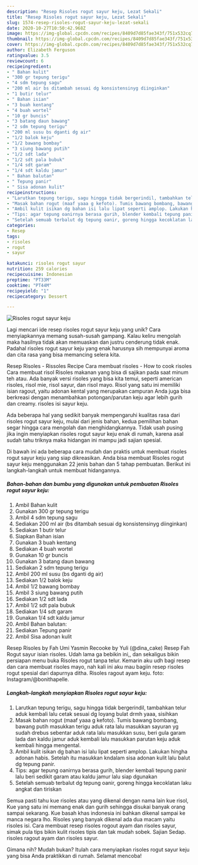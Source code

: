 ```yaml
---
description: "Resep Risoles rogut sayur keju, Lezat Sekali"
title: "Resep Risoles rogut sayur keju, Lezat Sekali"
slug: 1574-resep-risoles-rogut-sayur-keju-lezat-sekali
date: 2020-10-27T10:50:42.968Z
image: https://img-global.cpcdn.com/recipes/8409d7d85fae343f/751x532cq70/risoles-rogut-sayur-keju-foto-resep-utama.jpg
thumbnail: https://img-global.cpcdn.com/recipes/8409d7d85fae343f/751x532cq70/risoles-rogut-sayur-keju-foto-resep-utama.jpg
cover: https://img-global.cpcdn.com/recipes/8409d7d85fae343f/751x532cq70/risoles-rogut-sayur-keju-foto-resep-utama.jpg
author: Elizabeth Ferguson
ratingvalue: 3.5
reviewcount: 6
recipeingredient:
- " Bahan kulit"
- "300 gr tepung terigu"
- "4 sdm tepung sagu"
- "200 ml air bs ditambah sesuai dg konsistensinyg diinginkan"
- "1 butir telur"
- " Bahan isian"
- "3 buah kentang"
- "4 buah wortel"
- "10 gr buncis"
- "3 batang daun bawang"
- "2 sdm tepung terigu"
- "200 ml susu bs dganti dg air"
- "1/2 balok keju"
- "1/2 bawang bombay"
- "3 siung bawang putih"
- "1/2 sdt lada"
- "1/2 sdt pala bubuk"
- "1/4 sdt garam"
- "1/4 sdt kaldu jamur"
- " Bahan balutan"
- " Tepung panir"
- " Sisa adonan kulit"
recipeinstructions:
- "Larutkan tepung terigu, sagu hingga tidak bergerindil, tambahkan telur aduk kembali lalu cetak sesuai dg loyang bulat drmh yaaa, sisihkan"
- "Masak bahan rogut (maaf yaaa g kefoto). Tumis bawang bombang, bawang putih masukkan terigu aduk rata lalu masukkan sayuran yg sudah drebus sebentar aduk rata lalu masukkan susu, beri gula garam lada dan kaldu jamur aduk kembali lalu masukkan parutan keju aduk kembali hingga mengental."
- "Ambil kulit isikan dg bahan isi lalu lipat seperti amplop. Lakukan hingha adonan habis. Setelah itu masukkan kndalam sisa adonan kulit lalu balut dg tepung panir."
- "Tips: agar tepung oanirnya berasa gurih, blender kembali tepung panir lalu beri sedikit garam atau kaldu jamur lalu siap dgunakan"
- "Setelah semuab terbalut dg tepung oanir, goreng hingga kecoklatan laku angkat dan tiriskan"
categories:
- Resep
tags:
- risoles
- rogut
- sayur

katakunci: risoles rogut sayur 
nutrition: 259 calories
recipecuisine: Indonesian
preptime: "PT33M"
cooktime: "PT44M"
recipeyield: "1"
recipecategory: Dessert

---
```



![Risoles rogut sayur keju](https://img-global.cpcdn.com/recipes/8409d7d85fae343f/751x532cq70/risoles-rogut-sayur-keju-foto-resep-utama.jpg)

Lagi mencari ide resep risoles rogut sayur keju yang unik? Cara menyiapkannya memang susah-susah gampang. Kalau keliru mengolah maka hasilnya tidak akan memuaskan dan justru cenderung tidak enak. Padahal risoles rogut sayur keju yang enak harusnya sih mempunyai aroma dan cita rasa yang bisa memancing selera kita.

Resep Risoles - Rissoles Recipe Cara membuat risoles - How to cook risoles Cara membuat risol Risoles makanan yang bisa di sajikan pada saat minum teh atau. Ada banyak versi risoles yang bisa kita temui, seperti american risoles, risol mie, risol sayur, dan risol mayo. Risol yang satu ini memiliki isian ragout, yaitu adonan kental yang merupakan campuran Anda juga bisa berkreasi dengan menambahkan potongan/parutan keju agar lebih gurih dan creamy. risoles isi sayur keju.

Ada beberapa hal yang sedikit banyak mempengaruhi kualitas rasa dari risoles rogut sayur keju, mulai dari jenis bahan, kedua pemilihan bahan segar hingga cara mengolah dan menghidangkannya. Tidak usah pusing jika ingin menyiapkan risoles rogut sayur keju enak di rumah, karena asal sudah tahu triknya maka hidangan ini mampu jadi sajian spesial.


Di bawah ini ada beberapa cara mudah dan praktis untuk membuat risoles rogut sayur keju yang siap dikreasikan. Anda bisa membuat Risoles rogut sayur keju menggunakan 22 jenis bahan dan 5 tahap pembuatan. Berikut ini langkah-langkah untuk membuat hidangannya.

<!--inarticleads1-->

##### Bahan-bahan dan bumbu yang digunakan untuk pembuatan Risoles rogut sayur keju:

1. Ambil  Bahan kulit
1. Gunakan 300 gr tepung terigu
1. Ambil 4 sdm tepung sagu
1. Sediakan 200 ml air (bs ditambah sesuai dg konsistensinyg diinginkan)
1. Sediakan 1 butir telur
1. Siapkan  Bahan isian
1. Gunakan 3 buah kentang
1. Sediakan 4 buah wortel
1. Gunakan 10 gr buncis
1. Gunakan 3 batang daun bawang
1. Sediakan 2 sdm tepung terigu
1. Ambil 200 ml susu (bs dganti dg air)
1. Sediakan 1/2 balok keju
1. Ambil 1/2 bawang bombay
1. Ambil 3 siung bawang putih
1. Sediakan 1/2 sdt lada
1. Ambil 1/2 sdt pala bubuk
1. Sediakan 1/4 sdt garam
1. Gunakan 1/4 sdt kaldu jamur
1. Ambil  Bahan balutan:
1. Sediakan  Tepung panir
1. Ambil  Sisa adonan kulit


Resep Risoles by Fah Umi Yasmin Recooke by Yuli (@dina_cake) Resep Fah Rogut sayur isian risoles. Udah lama ga bebikin ini,, dan sekaligus bikin persiapan menu buka Risoles rogut tanpa telur. Kemarin aku udh bagi resep dan cara membuat risoles mayo, nah kali ini aku mau bagiin resep risoles rogut spesial dari dapurnya ditha. Risoles ragout ayam keju. foto: Instagram/@bonithapelle. 

<!--inarticleads2-->

##### Langkah-langkah menyiapkan Risoles rogut sayur keju:

1. Larutkan tepung terigu, sagu hingga tidak bergerindil, tambahkan telur aduk kembali lalu cetak sesuai dg loyang bulat drmh yaaa, sisihkan
1. Masak bahan rogut (maaf yaaa g kefoto). Tumis bawang bombang, bawang putih masukkan terigu aduk rata lalu masukkan sayuran yg sudah drebus sebentar aduk rata lalu masukkan susu, beri gula garam lada dan kaldu jamur aduk kembali lalu masukkan parutan keju aduk kembali hingga mengental.
1. Ambil kulit isikan dg bahan isi lalu lipat seperti amplop. Lakukan hingha adonan habis. Setelah itu masukkan kndalam sisa adonan kulit lalu balut dg tepung panir.
1. Tips: agar tepung oanirnya berasa gurih, blender kembali tepung panir lalu beri sedikit garam atau kaldu jamur lalu siap dgunakan
1. Setelah semuab terbalut dg tepung oanir, goreng hingga kecoklatan laku angkat dan tiriskan


Semua pasti tahu kue risoles atau yang dikenal dengan nama lain kue risol, Kue yang satu ini memang enak dan gurih sehingga disukai banyak orang sampai sekarang. Kue basah khas indonesia ini bahkan dikenal sampai ke manca negara lho. Risoles yang banyak dikenal ada dua macam yaitu risoles isi. Cara membuat resep risoles rogout ayam dan risoles sayur, simak pula tips bikin kulit risoles tipis dan tak mudah sobek. Sajian Sedap. risoles ragout ayam dan risoles sayur. 

Gimana nih? Mudah bukan? Itulah cara menyiapkan risoles rogut sayur keju yang bisa Anda praktikkan di rumah. Selamat mencoba!
